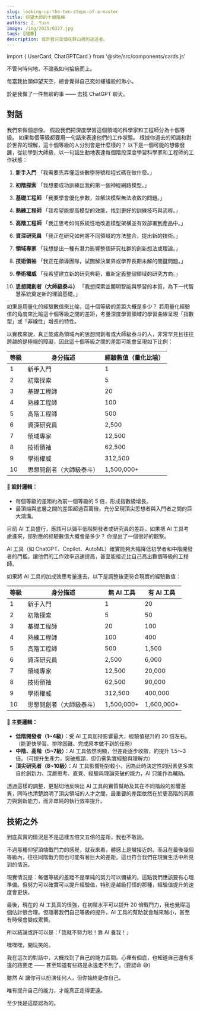 ```yaml
---
slug: looking-up-the-ten-steps-of-a-master
title: 仰望大師的十級階梯
authors: Z. Yuan
image: /img/2025/0327.jpg
tags: [隨筆]
description: 或許我只是個在群山裡的迷途者。
---
```



import { UserCard, ChatGPTCard } from '@site/src/components/cards.js'


不管何時何地，不論我如何拾級而上。

每當我抬頭仰望天空，總會覺得自己宛如螻蟻般的渺小。

於是我做了一件無聊的事 —— 去找 ChatGPT 聊天。

<!-- truncate -->

## 對話

<UserCard>
我們來做個想像。
假設我們把深度學習這個領域的科學家和工程師分為十個等級。
如果每個等級都要用一句話來表達他們的工作狀態。
根據你過去的知識和對於世界的理解，這十個等級的人分別會是什麼樣的？
</UserCard>

<ChatGPTCard>
以下是一個可能的想像發展，從初學到大師級，以一句話生動地表達每個階段深度學習科學家和工程師的工作狀態：

1. **新手入門**
「我需要先弄懂這些數學符號和程式碼在做什麼。」

2. **初階探索**
「我想要成功訓練出我的第一個神經網路模型。」

3. **基礎工程師**
「我要學會優化參數，並解決模型無法收斂的問題。」

4. **熟練工程師**
「我希望能提高模型的效能，找到更好的訓練技巧與流程。」

5. **高階工程師**
「我正思考如何系統性地改進模型架構並有效部署到產品中。」

6. **資深研究員**
「我正在研究如何將不同領域的方法整合，提出新的技術。」

7. **領域專家**
「我想提出一種有潛力影響整個研究社群的創新想法或理論。」

8. **技術領袖**
「我正在領導團隊，試圖解決業界或學界長期未解的關鍵問題。」

9. **學術權威**
「我希望建立新的研究典範，重新定義整個領域的研究方向。」

10. **思想開創者（大師級泰斗）**
「我想探索並闡明智能與學習的本質，為下一代智慧系統奠定新的理論基礎。」
</ChatGPTCard>

<UserCard>
如果是用量化的經驗數值來比喻，這十個等級的差距大概是多少？
</UserCard>

<ChatGPTCard>
若用量化經驗值的角度來比喻這十個等級之間的差距，考量深度學習領域的學習曲線呈現「指數型」或「非線性」增長的特性。

以實務來說，真正能成為領域內的思想開創者或大師級泰斗的人，非常罕見且往往跨越的是極端的障礙，因此這十個等級之間的差距可能會呈現如下比例：

| 等級 | 身分描述                 | 經驗數值（量化比喻）   |
|------|--------------------------|----------------------|
| 1    | 新手入門                 | 1                    |
| 2    | 初階探索                 | 5                    |
| 3    | 基礎工程師               | 20                   |
| 4    | 熟練工程師               | 100                  |
| 5    | 高階工程師               | 500                  |
| 6    | 資深研究員               | 2,500                |
| 7    | 領域專家                 | 12,500               |
| 8    | 技術領袖                 | 62,500               |
| 9    | 學術權威                 | 312,500              |
| 10   | 思想開創者（大師級泰斗） | 1,500,000+           |

#### 🔑 設計邏輯：
- 每個等級的差距約為前一個等級的 5 倍，形成指數級增長。
- 最頂端與底層之間的差距超過百萬倍，充分呈現頂尖思想者與入門者之間的巨大鴻溝。
</ChatGPTCard>

<UserCard>
目前 AI 工具盛行，應該可以彌平低階開發者或研究員的差距。如果把 AI 工具考慮進來，那對應的經驗數值大概會是多少？
</UserCard>

<ChatGPTCard>
你提出了一個很好的觀察。

AI 工具（如 ChatGPT、Copilot、AutoML）確實能夠大幅降低初學者和中階開發者的門檻，讓他們的工作效率迅速提高，甚至能接近比自己高出數個等級的工程師。

如果將 AI 工具的加成效應考量進去，以下是調整後更符合現實的經驗數值：

| 等級 | 身分描述                  | 無 AI 工具 | 有 AI 工具 |
|------|---------------------------|-----------|------------|
| 1    | 新手入門                  | 1         | 20         |
| 2    | 初階探索                  | 5         | 50         |
| 3    | 基礎工程師                | 20        | 100        |
| 4    | 熟練工程師                | 100       | 400        |
| 5    | 高階工程師                | 500       | 1,500      |
| 6    | 資深研究員                | 2,500     | 6,000      |
| 7    | 領域專家                  | 12,500    | 20,000     |
| 8    | 技術領袖                  | 62,500    | 90,000     |
| 9    | 學術權威                  | 312,500   | 400,000    |
| 10   | 思想開創者（大師級泰斗）  | 1,500,000+| 1,600,000+ |

#### 🔑 主要邏輯：

- **低階開發者（1~4級）**：受 AI 工具加持影響最大，經驗值提升約 20 倍左右。（能更快學習、排除困難、完成原本做不到的任務）
- **中階、高階（5~7級）**：AI 工具依然明顯，但差距逐步收斂，約提升 1.5～3 倍。（可提升生產力，突破瓶頸，但仍需紮實經驗與理解力）
- **頂尖研究者（8~10級）**：AI 工具影響相對較小，因為此時決定性的因素更多來自於創新力、深層思考、直覺、經驗與理論突破的能力，AI 只能作為輔助。

透過這樣的調整，更貼切地反映出 AI 工具的實質幫助及其在不同階段的影響差異，同時也清楚說明了頂尖領域的人才之間，最重要的差距依然在於更高階的洞察力與創新能力，而非單純的執行效率提升。
</ChatGPTCard>

## 技術之外

到底真實的情況是不是這樣五倍又五倍的差距，我也不敢說。

不過那種仰望頂端戰鬥力的感覺，就我來看，體感上是蠻接近的。而且在最後幾個等級內，往往同階戰力間也可能有著巨大的差距。這也符合我們在現實生活中所見到的情況。

現實情況是：每個等級的差距不是單純的努力可以彌補的，這點我們應該要有心理準備。但努力可以確實可以提升經驗值，特別是越級打怪的那種，經驗值提升的速度會更快。

最後，現在的 AI 工具真的很強，在初階水平可以提升 20 倍戰鬥力，我也覺得這個估計很合理。但隨著我們自己等級的提升，AI 工具的幫助就會越來越小，甚至有時候會變成累贅。

所以結論或許可以是：「我就不努力啦！靠 AI 養我！」

嘿嘿嘿，開玩笑的。

我在這次的對話中，大概找到了自己的能力區間。心裡有個底，也知道自己還有多遠的路要走 —— 甚至知道有些路是永遠走不到了。(要認命 😅)

雖然 AI 讓你可以扮演任何人，但你始終是你自己。


唯有提升自己的能力，才能真正走得更遠。

至少我是這麼認為的。
